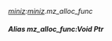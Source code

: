 _[miniz](../../modules/miniz/miniz-module.md):[miniz](../../modules/miniz/miniz-module.md).mz\_alloc\_func_
##### Alias mz\_alloc\_func:Void Ptr

